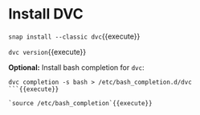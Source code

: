 # Install DVC

`snap install --classic dvc`{{execute}}

`dvc version`{{execute}}

**Optional:** Install bash completion for `dvc`:

```
dvc completion -s bash > /etc/bash_completion.d/dvc
```{{execute}}

`source /etc/bash_completion`{{execute}}
